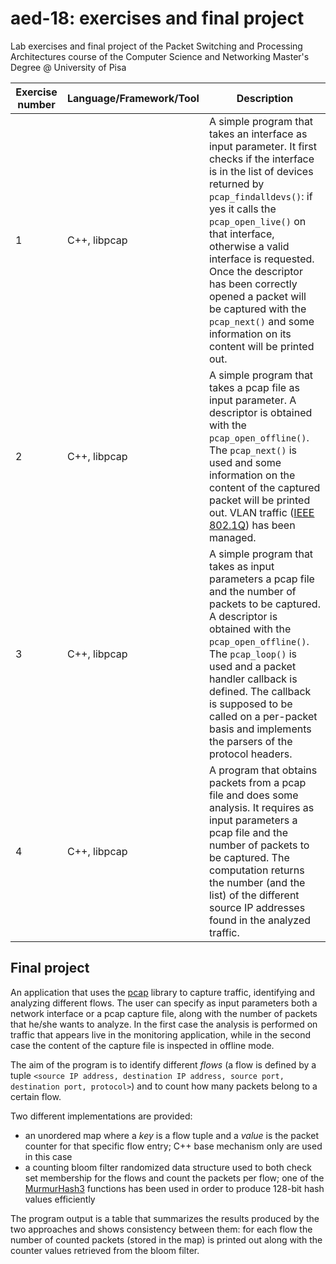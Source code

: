 # aed-18: exercises and final project 
Lab exercises and final project of the Packet Switching and Processing Architectures course of the Computer Science and Networking Master's Degree @ University of Pisa

| <b>Exercise number</b> | <b>Language/Framework/Tool</b> | <b>Description</b> |
| ---------- | ----------------------- | ----------- |
| 1 | C++, libpcap | A simple program that takes an interface as input parameter. It first checks if the interface is in the list of devices returned by `pcap_findalldevs()`: if yes it calls the `pcap_open_live()` on that interface, otherwise a valid interface is requested. Once the descriptor has been correctly opened a packet will be captured with the `pcap_next()` and some information on its content will be printed out. |
| 2 | C++, libpcap | A simple program that takes a pcap file as input parameter. A descriptor is obtained with the `pcap_open_offline()`. The `pcap_next()` is used and some information on the content of the captured packet will be printed out. VLAN traffic ([IEEE 802.1Q](https://en.wikipedia.org/wiki/IEEE_802.1Q)) has been managed. |
| 3 | C++, libpcap | A simple program that takes as input parameters a pcap file and the number of packets to be captured. A descriptor is obtained with the `pcap_open_offline()`. The `pcap_loop()` is used and a packet handler callback is defined. The callback is supposed to be called on a per-packet basis and implements the parsers of the protocol headers. |
| 4 | C++, libpcap | A program that obtains packets from a pcap file and does some analysis. It requires as input parameters a pcap file and the number of packets to be captured. The computation returns the number (and the list) of the different source IP addresses found in the analyzed traffic. |
<!---
| 5 | C++, libpcap | A program that uses the [pcap]() library to capture some traffic and identifies and analyzes different flows. The user can specify as input parameters both a network interface or a pcap capture file, along with the number of packets that he wants to analyze. In the first case the capture is done using the `pcap_open_live()` while in the second case the `pcap_open_offline()` is used. The aim of the program is to identify different flows (where a flow is a tuple composed by source IP address, destination IP address, source port, destination port and protocol) and to count how many packets belong to a certain flow. <br>Two different implementations are provided: <ul><li>an unordered map where the keys are the flow tuples and the values are the packet counters for each flow; only C++ base mechanism and library are used in this case.</li><li>a counting bloom filter randomized data structure used to both check set membership for the flows and count the packets per flow; the [MurmurHash3]() function has been used in order to produce 128-bit hash values efficiently.</li></ul> The program output is a table containing a summary of the results produced by the two approaches and showing consistency between them: for each flow the number of counted packets (stored in the map) is printed out along with the counter values retrieved from the bloom filter. |
-->


## Final project

An application that uses the [pcap](https://github.com/the-tcpdump-group/libpcap) library to capture traffic, identifying and analyzing different flows. The user can specify as input parameters both a network interface or a pcap capture file, along with the number of packets that he/she wants to analyze. In the first case the analysis is performed on traffic that appears live in the monitoring application, while in the second case the content of the capture file is inspected in offline mode. 


The aim of the program is to identify different *flows* (a flow is defined by a tuple ```<source IP address, destination IP address, source port, destination port, protocol>```) and to count how many packets belong to a certain flow. 


Two different implementations are provided: <ul>
	<li>an unordered map where a *key* is a flow tuple and a *value* is the packet counter for that specific flow entry; C++ base mechanism only are used in this case</li>
	<li>a counting bloom filter randomized data structure used to both check set membership for the flows and count the packets per flow; one of the [MurmurHash3](https://github.com/aappleby/smhasher) functions has been used in order to produce 128-bit hash values efficiently</li>
</ul> 
The program output is a table that summarizes the results produced by the two approaches and shows consistency between them: for each flow the number of counted packets (stored in the map) is printed out along with the counter values retrieved from the bloom filter.
